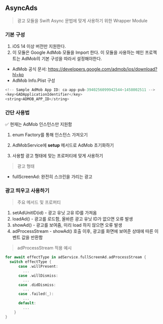 ## AsyncAds

> 광고 모듈을 Swift Async 문법에 맞게 사용하기 위한 Wrapper Module


### 기본 구성
1. iOS 14 이상 버전만 지원한다.
2. 이 모듈은 Google AdMob 모듈을 Import 한다.
이 모듈을 사용하는 메인 프로젝트는 AdMob의 기본 구성을 따라서 설정해야한다.<br>
- AdMob 공식 문서: https://developers.google.com/admob/ios/download?hl=ko<br>
- AdMob Info.Plist 구성

```swift
<!-- Sample AdMob App ID: ca-app-pub-3940256099942544~1458002511 -->
<key>GADApplicationIdentifier</key>
<string>ADMOB_APP_ID</string>
```

### 간단 사용법

✅ 현재는 AdMob 인스턴스만 지원함

1. enum Factory를 통해 인스턴스 가져오기

2. AdMobService에 **setup** 메서드로 AdMob 초기화하기

3. 사용할 광고 형태에 맞는 프로퍼티에 맞게 사용하기
> 광고 형태
- fullScreenAd: 완전히 스크린을 가리는 광고

### 광고 띄우고 사용하기

> 주요 메서드 및 프로퍼티
1. setAdUnitID(id) - 광고 유닛 고유 ID를 가져옴
2. loadAd() - 광고를 로드함, 올바른 광고 유닛 ID가 없으면 오류 발생
3. showAd() - 광고를 보여줌, 미리 load 하지 않으면 오류 발생
4. adProcessStream - showAd() 호출 이후, 광고를 화면에 보여준 상태에 따른 이벤트 값을 반환함

> adProcessStream 적용 예시
```swift
for await effectType in adService.fullScreenAd.adProcessStream {
  switch effectType {
      case .willPresent:
        ...
      case .willDismiss:
        ...
      case .didDismiss:
        ...
      case .failed(_):
        ...
      default:
        ...
    }
}
```
